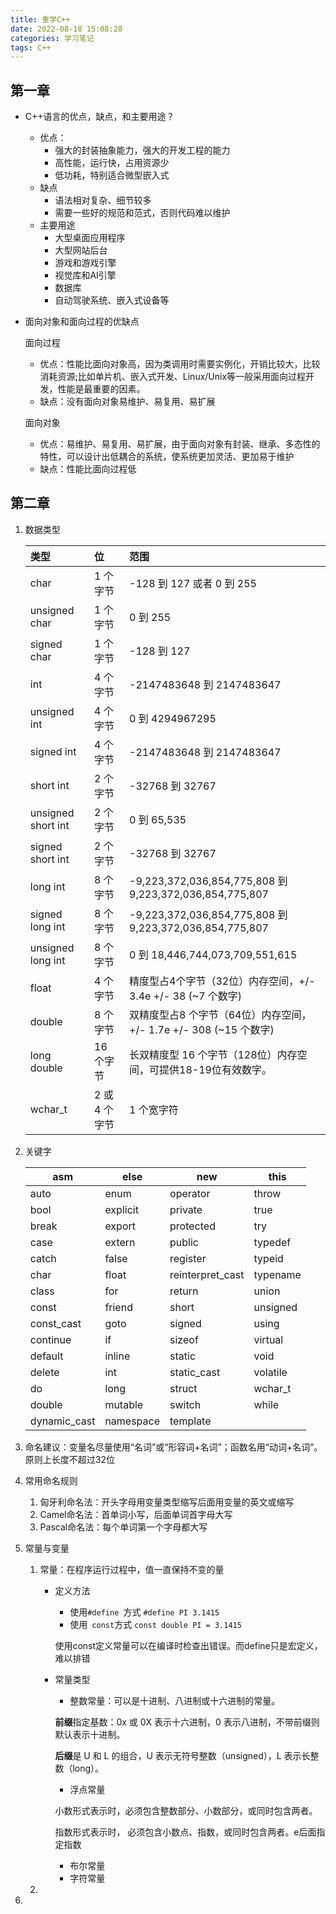 ```yaml
---
title: 重学C++
date: 2022-08-18 15:08:28
categories: 学习笔记
tags: C++
---
```


## 第一章

- C++语言的优点，缺点，和主要用途？
  - 优点：
    - 强大的封装抽象能力，强大的开发工程的能力
    - 高性能，运行快，占用资源少
    - 低功耗，特别适合微型嵌入式
  - 缺点
    - 语法相对复杂、细节较多
    - 需要一些好的规范和范式，否则代码难以维护
  - 主要用途
    - 大型桌面应用程序
    - 大型网站后台
    - 游戏和游戏引擎
    - 视觉库和AI引擎
    - 数据库
    - 自动驾驶系统、嵌入式设备等

- 面向对象和面向过程的优缺点

  面向过程

  - 优点：性能比面向对象高，因为类调用时需要实例化，开销比较大，比较消耗资源;比如单片机、嵌入式开发、Linux/Unix等一般采用面向过程开发，性能是最重要的因素。 
  - 缺点：没有面向对象易维护、易复用、易扩展 

  面向对象

  - 优点：易维护、易复用、易扩展，由于面向对象有封装、继承、多态性的特性，可以设计出低耦合的系统，使系统更加灵活、更加易于维护 
  - 缺点：性能比面向过程低 

## 第二章

1. 数据类型

   | 类型               | 位            | 范围                                                         |
   | :----------------- | :------------ | :----------------------------------------------------------- |
   | char               | 1 个字节      | -128 到 127 或者 0 到 255                                    |
   | unsigned char      | 1 个字节      | 0 到 255                                                     |
   | signed char        | 1 个字节      | -128 到 127                                                  |
   | int                | 4 个字节      | -2147483648 到 2147483647                                    |
   | unsigned int       | 4 个字节      | 0 到 4294967295                                              |
   | signed int         | 4 个字节      | -2147483648 到 2147483647                                    |
   | short int          | 2 个字节      | -32768 到 32767                                              |
   | unsigned short int | 2 个字节      | 0 到 65,535                                                  |
   | signed short int   | 2 个字节      | -32768 到 32767                                              |
   | long int           | 8 个字节      | -9,223,372,036,854,775,808 到 9,223,372,036,854,775,807      |
   | signed long int    | 8 个字节      | -9,223,372,036,854,775,808 到 9,223,372,036,854,775,807      |
   | unsigned long int  | 8 个字节      | 0 到 18,446,744,073,709,551,615                              |
   | float              | 4 个字节      | 精度型占4个字节（32位）内存空间，+/- 3.4e +/- 38 (~7 个数字) |
   | double             | 8 个字节      | 双精度型占8 个字节（64位）内存空间，+/- 1.7e +/- 308 (~15 个数字) |
   | long double        | 16 个字节     | 长双精度型 16 个字节（128位）内存空间，可提供18-19位有效数字。 |
   | wchar_t            | 2 或 4 个字节 | 1 个宽字符                                                   |

2. 关键字

   | asm          | else      | new              | this     |
   | ------------ | --------- | ---------------- | -------- |
   | auto         | enum      | operator         | throw    |
   | bool         | explicit  | private          | true     |
   | break        | export    | protected        | try      |
   | case         | extern    | public           | typedef  |
   | catch        | false     | register         | typeid   |
   | char         | float     | reinterpret_cast | typename |
   | class        | for       | return           | union    |
   | const        | friend    | short            | unsigned |
   | const_cast   | goto      | signed           | using    |
   | continue     | if        | sizeof           | virtual  |
   | default      | inline    | static           | void     |
   | delete       | int       | static_cast      | volatile |
   | do           | long      | struct           | wchar_t  |
   | double       | mutable   | switch           | while    |
   | dynamic_cast | namespace | template         |          |

3. 命名建议：变量名尽量使用“名词”或“形容词+名词”；函数名用“动词+名词”。原则上长度不超过32位

4. 常用命名规则

   1. 匈牙利命名法：开头字母用变量类型缩写后面用变量的英文或缩写
   2. Camel命名法：首单词小写，后面单词首字母大写
   3. Pascal命名法：每个单词第一个字母都大写

5. 常量与变量

   1. 常量：在程序运行过程中，值一直保持不变的量

      - 定义方法

        - 使用`#define `方式 `#define PI 3.1415`
        - 使用` const`方式 `const double PI = 3.1415`

        使用const定义常量可以在编译时检查出错误。而define只是宏定义，难以排错

      - 常量类型

        - 整数常量：可以是十进制、八进制或十六进制的常量。

        **前缀**指定基数：0x 或 0X 表示十六进制，0 表示八进制，不带前缀则默认表示十进制。

        **后缀**是 U 和 L 的组合，U 表示无符号整数（unsigned），L 表示长整数（long）。

        - 浮点常量

        小数形式表示时，必须包含整数部分、小数部分，或同时包含两者。

        指数形式表示时， 必须包含小数点、指数，或同时包含两者。e后面指定指数

        - 布尔常量
        - 字符常量

   2. 

6. 
